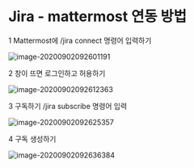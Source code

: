 # Jira - mattermost 연동 방법

1 Mattermost에 /jira connect 명령어 입력하기

![image-20200902092601191](C:\Users\multicampus\Desktop\SSAFY\2.Specialization\blockchain-skeleton\WhatTodo\image-20200902092601191.png)

2 창이 뜨면 로그인하고 허용하기

![image-20200902092612363](C:\Users\multicampus\Desktop\SSAFY\2.Specialization\blockchain-skeleton\WhatTodo\image-20200902092612363.png)

3 구독하기 /jira subscribe 명령어 입력

![image-20200902092625357](C:\Users\multicampus\Desktop\SSAFY\2.Specialization\blockchain-skeleton\WhatTodo\image-20200902092625357.png)

4 구독 생성하기

![image-20200902092636384](C:\Users\multicampus\Desktop\SSAFY\2.Specialization\blockchain-skeleton\WhatTodo\image-20200902092636384.png)